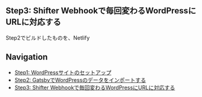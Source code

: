 ## Step3: Shifter Webhookで毎回変わるWordPressにURLに対応する

Step2でビルドしたものを、Netlify

## Navigation
- [Step1: WordPressサイトのセットアップ](step1.md)
- [Step2: GatsbyでWordPressのデータをインポートする](/step2.md)
- [Step3: Shifter Webhookで毎回変わるWordPressにURLに対応する](/step3.md)
